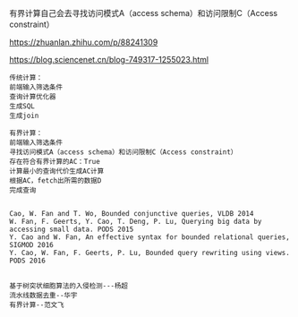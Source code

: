 有界计算自己会去寻找访问模式A（access schema）和访问限制C（Access constraint）  

https://zhuanlan.zhihu.com/p/88241309  

https://blog.sciencenet.cn/blog-749317-1255023.html  
```
传统计算：  
前端输入筛选条件  
查询计算优化器  
生成SQL 
生成join

有界计算：
前端输入筛选条件
寻找访问模式A（access schema）和访问限制C（Access constraint）
存在符合有界计算的AC：True
计算最小的查询代价生成AC计算
根据AC，fetch出所需的数据D
完成查询


Cao, W. Fan and T. Wo, Bounded conjunctive queries, VLDB 2014  
W. Fan, F. Geerts, Y. Cao, T. Deng, P. Lu, Querying big data by accessing small data. PODS 2015  
Y. Cao and W. Fan, An effective syntax for bounded relational queries, SIGMOD 2016   
Y. Cao, W. Fan, F. Geerts, P. Lu, Bounded query rewriting using views. PODS 2016  


基于树突状细胞算法的入侵检测---杨超  
流水线数据去重--华宇  
有界计算--范文飞  
```
